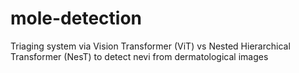 # mole-detection
Triaging system via Vision Transformer (ViT) vs Nested Hierarchical Transformer (NesT) to detect nevi from dermatological images
